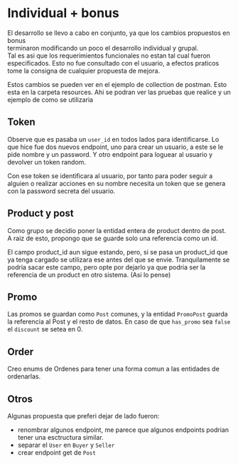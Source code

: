 # Individual + bonus

El desarrollo se llevo a cabo en conjunto, ya que los cambios propuestos en bonus  
terminaron modificando un poco el desarrollo individual y grupal.  
Tal es asi que los requerimientos funcionales no estan tal cual fueron especificados.
Esto no fue consultado con el usuario, a efectos praticos tome la consigna de cualquier propuesta de mejora.

Estos cambios se pueden ver en el ejemplo de collection de postman.
Esto esta en la carpeta resources.
Ahi se podran ver las pruebas que realice y un ejemplo de como se utilizaria

## Token

Observe que es pasaba un `user_id` en todos lados para identificarse.
Lo que hice fue dos nuevos endpoint, uno para crear un usuario,
a este se le pide nombre y un password.
Y otro endpoint para loguear al usuario y devolver un token random.

Con ese token se identificara al usuario, por tanto para poder seguir a alguien
o realizar acciones en su nombre necesita un token que se genera con la password secreta del usuario.

## Product y post

Como grupo se decidio poner la entidad entera de product dentro de post.
A raiz de esto, propongo que se guarde solo una referencia como un id.

El campo product_id aun sigue estando, pero, si se pasa un product_id que
ya tenga cargado se utilizara ese antes del que se envie.
Tranquilamente se podria sacar este campo, pero opte por dejarlo ya que podria ser
la referencia de un product en otro sistema. (Asi lo pense)

## Promo

Las promos se guardan como `Post` comunes, y la entidad `PromoPost` guarda la referencia al
Post y el resto de datos.
En caso de que `has_promo` sea `false` el `discount` se setea en 0.

## Order

Creo enums de Ordenes para tener una forma comun a las entidades de ordenarlas.


## Otros

Algunas propuesta que preferi dejar de lado fueron:
- renombrar algunos endpoint, me parece que algunos endpoints podrian tener una esctructura similar.
- separar el `User` en `Buyer` y `Seller`
- crear endpoint get de `Post`

